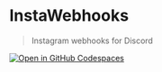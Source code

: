 # InstaWebhooks

> Instagram webhooks for Discord

[![Open in GitHub Codespaces](https://github.com/codespaces/badge.svg)](https://codespaces.new/RyanLua/InstaWebhooks?quickstart=1)
